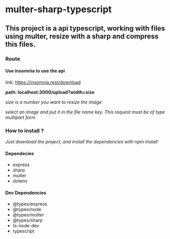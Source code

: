 # multer-sharp-typescript
## This project is a api typescript, working with files using multer, resize with a sharp and compress this files.

### Route

#### Use insomnia to use the api
link: https://insomnia.rest/download

**path: localhost:3000/upload?width=size**

*size is a number you want to resize the image*


*select an image and put it in the file name key. This request must be of type multipart form*


### How to install ? 
*Just download the project, and install the dependencies with npm install*

#### Dependecies

- express
- sharp
- multer
- dotenv

#### Dev Dependencies

- @types/express
- @types/node
- @types/multer
- @types/sharp
- ts-node-dev
- typescript
